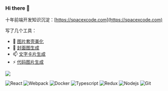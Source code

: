 ### Hi there 👋

十年前端开发知识沉淀：[https://spacexcode.com](https://spacexcode.com)

写了几个工具：
- 🔭 [图片套壳美化](https://spacexcode.com/screenshot)
- 🌱 [封面图生成](https://spacexcode.com/coverview)
- 📫 [文字卡片生成](https://spacexcode.com/memocard)
- ⚡ [代码图片生成](https://spacexcode.com/codeimage)

![](https://github-readme-stats.vercel.app/api?username=fantingsheng&show_icons=true)

![React](https://img.shields.io/badge/-React-45b8d8?style=flat-square&logo=react&logoColor=white)
![Webpack](https://img.shields.io/badge/-Webpack-8DD6F9?style=flat-square&logo=webpack&logoColor=white)
![Docker](https://img.shields.io/badge/-Docker-46a2f1?style=flat-square&logo=docker&logoColor=white)
![Typescript](https://img.shields.io/badge/-TypeScript-007ACC?style=flat-square&logo=typescript&logoColor=white)
![Redux](https://img.shields.io/badge/-Redux-764ABC?style=flat-square&logo=redux&logoColor=white)
![Nodejs](https://img.shields.io/badge/-Nodejs-43853d?style=flat-square&logo=Node.js&logoColor=white)
![Git](https://img.shields.io/badge/-Git-F05032?style=flat-square&logo=git&logoColor=white)

<!--
**fantingsheng/fantingsheng** is a ✨ _special_ ✨ repository because its `README.md` (this file) appears on your GitHub profile.

Here are some ideas to get you started:

- 🔭 I’m currently working on ...
- 🌱 I’m currently learning ...
- 👯 I’m looking to collaborate on ...
- 🤔 I’m looking for help with ...
- 💬 Ask me about ...
- 📫 How to reach me: ...
- 😄 Pronouns: ...
- ⚡ Fun fact: ...
-->
